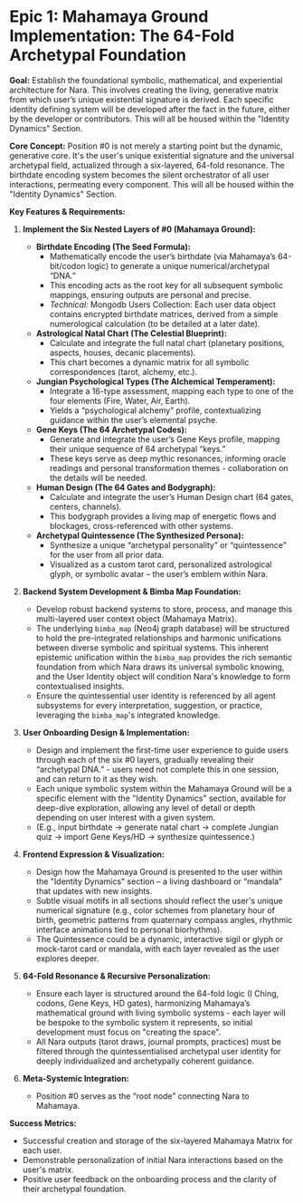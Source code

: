 # Epic 1: Mahamaya Ground Implementation: The 64-Fold Archetypal Foundation

**Goal:** Establish the foundational symbolic, mathematical, and experiential architecture for Nara. This involves creating the living, generative matrix from which user’s unique existential signature is derived. Each specific identity defining system will be developed after the fact in the future, either by the developer or contributors. This will all be housed within the "Identity Dynamics" Section. 

**Core Concept:** Position #0 is not merely a starting point but the dynamic, generative core. It's the user's unique existential signature and the universal archetypal field, actualized through a six-layered, 64-fold resonance. The birthdate encoding system becomes the silent orchestrator of all user interactions, permeating every component. This will all be housed within the "Identity Dynamics" Section. 

**Key Features & Requirements:**

1.  **Implement the Six Nested Layers of #0 (Mahamaya Ground):**
    *   **Birthdate Encoding (The Seed Formula):**
        *   Mathematically encode the user’s birthdate (via Mahamaya’s 64-bit/codon logic) to generate a unique numerical/archetypal “DNA.”
        *   This encoding acts as the root key for all subsequent symbolic mappings, ensuring outputs are personal and precise.
        *   *Technical:* Mongodb Users Collection: Each user data object contains encrypted birthdate matrices, derived from a simple numerological calculation (to be detailed at a later date).
    *   **Astrological Natal Chart (The Celestial Blueprint):**
        *   Calculate and integrate the full natal chart (planetary positions, aspects, houses, decanic placements).
        *   This chart becomes a dynamic matrix for all symbolic correspondences (tarot, alchemy, etc.).
    *   **Jungian Psychological Types (The Alchemical Temperament):**
        *   Integrate a 16-type assessment, mapping each type to one of the four elements (Fire, Water, Air, Earth).
        *   Yields a “psychological alchemy” profile, contextualizing guidance within the user’s elemental psyche.
    *   **Gene Keys (The 64 Archetypal Codes):**
        *   Generate and integrate the user’s Gene Keys profile, mapping their unique sequence of 64 archetypal “keys.”
        *   These keys serve as deep mythic resonances, informing oracle readings and personal transformation themes - collaboration on the details will be needed.
    *   **Human Design (The 64 Gates and Bodygraph):**
        *   Calculate and integrate the user’s Human Design chart (64 gates, centers, channels).
        *   This bodygraph provides a living map of energetic flows and blockages, cross-referenced with other systems.
    *   **Archetypal Quintessence (The Synthesized Persona):**
        *   Synthesize a unique “archetypal personality” or “quintessence” for the user from all prior data.
        *   Visualized as a custom tarot card, personalized astrological glyph, or symbolic avatar – the user’s emblem within Nara.

2.  **Backend System Development & Bimba Map Foundation:**
    *   Develop robust backend systems to store, process, and manage this multi-layered user context object (Mahamaya Matrix).
    *   The underlying `bimba_map` (Neo4j graph database) will be structured to hold the pre-integrated relationships and harmonic unifications between diverse symbolic and spiritual systems. This inherent epistemic unification within the `bimba_map` provides the rich semantic foundation from which Nara draws its universal symbolic knowing, and the User Identity object will condition Nara's knowledge to form contextualised insights.
    *   Ensure the quintessential user identity is referenced by all agent subsystems for every interpretation, suggestion, or practice, leveraging the `bimba_map`'s integrated knowledge.

3.  **User Onboarding Design & Implementation:**
    *   Design and implement the first-time user experience to guide users through each of the six #0 layers, gradually revealing their “archetypal DNA.” - users need not complete this in one session, and can return to it as they wish.
    *   Each unique symbolic system within the Mahamaya Ground will be a specific element with the "Identity Dynamics" section, available for deep-dive exploration, allowing any level of detail or depth depending on user interest with a given system.
    *   (E.g., input birthdate → generate natal chart → complete Jungian quiz → import Gene Keys/HD → synthesize quintessence.)

4.  **Frontend Expression & Visualization:**
    *   Design how the Mahamaya Ground is presented to the user within the "Identity Dynamics" section – a living dashboard or “mandala” that updates with new insights.
    *   Subtle visual motifs in all sections should reflect the user's unique numerical signature (e.g., color schemes from planetary hour of birth, geometric patterns from quaternary compass angles, rhythmic interface animations tied to personal biorhythms).
    *   The Quintessence could be a dynamic, interactive sigil or glyph or mock-tarot card or mandala, with each layer revealed as the user explores deeper.

5.  **64-Fold Resonance & Recursive Personalization:**
    *   Ensure each layer is structured around the 64-fold logic (I Ching, codons, Gene Keys, HD gates), harmonizing Mahamaya’s mathematical ground with living symbolic systems - each layer will be bespoke to the symbolic system it represents, so initial development must focus on "creating the space".
    *   All Nara outputs (tarot draws, journal prompts, practices) must be filtered through the quintessentialised archetypal user identity for deeply individualized and archetypally coherent guidance.

6.  **Meta-Systemic Integration:**
    *   Position #0 serves as the “root node” connecting Nara to Mahamaya.

**Success Metrics:**
*   Successful creation and storage of the six-layered Mahamaya Matrix for each user.
*   Demonstrable personalization of initial Nara interactions based on the user's matrix.
*   Positive user feedback on the onboarding process and the clarity of their archetypal foundation.